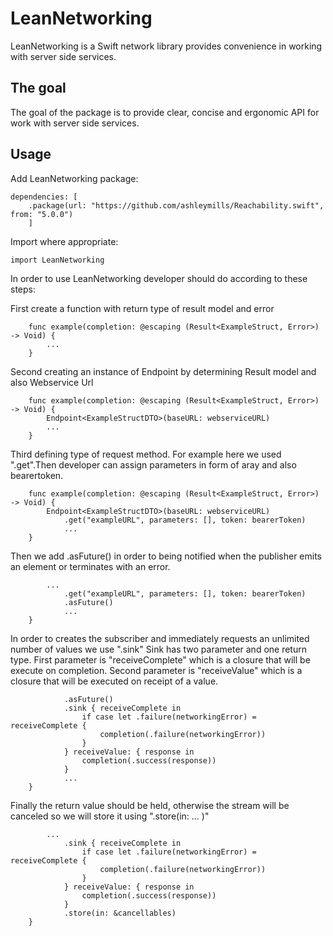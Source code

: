 # LeanNetworking

LeanNetworking is a Swift network library provides convenience in working with server side services.

## The goal

The goal of the package is to provide clear, concise and ergonomic API for work with server side services.

## Usage

Add LeanNetworking package:
```
dependencies: [
    .package(url: "https://github.com/ashleymills/Reachability.swift", from: "5.0.0")
    ]
```

Import where appropriate:
```
import LeanNetworking
```

In order to use LeanNetworking developer should do according to these steps:

First create a function with return type of result model and error
```
    func example(completion: @escaping (Result<ExampleStruct, Error>) -> Void) {
        ...
    }
```  
Second creating an instance of Endpoint by determining Result model and also Webservice Url

```
    func example(completion: @escaping (Result<ExampleStruct, Error>) -> Void) {
        Endpoint<ExampleStructDTO>(baseURL: webserviceURL)
        ...
    }
```
Third defining type of request method. For example here we used ".get".Then developer can assign parameters in form of aray and also bearertoken.
```
    func example(completion: @escaping (Result<ExampleStruct, Error>) -> Void) {
        Endpoint<ExampleStructDTO>(baseURL: webserviceURL)
            .get("exampleURL", parameters: [], token: bearerToken)
            ...
    }
```
Then we add .asFuture() in order to being notified when the publisher emits an element or terminates with an error.

```
        ...
            .get("exampleURL", parameters: [], token: bearerToken)
            .asFuture()
            ...
    }
```
In order to creates the subscriber and immediately requests an unlimited number of values we use ".sink" Sink has two parameter and one return type.
First parameter is "receiveComplete" which is a closure that will be execute on completion.
Second parameter is "receiveValue" which is a closure that will be executed on receipt of a value.

```    ...
            .asFuture()
            .sink { receiveComplete in
                if case let .failure(networkingError) = receiveComplete {
                    completion(.failure(networkingError))
                }
            } receiveValue: { response in
                completion(.success(response))
            }
            ...
    }
```

Finally the return value should be held, otherwise the stream will be canceled so we will store it using ".store(in: ... )"

```
        ...
            .sink { receiveComplete in
                if case let .failure(networkingError) = receiveComplete {
                    completion(.failure(networkingError))
                }
            } receiveValue: { response in
                completion(.success(response))
            }
            .store(in: &cancellables)
    }
```
